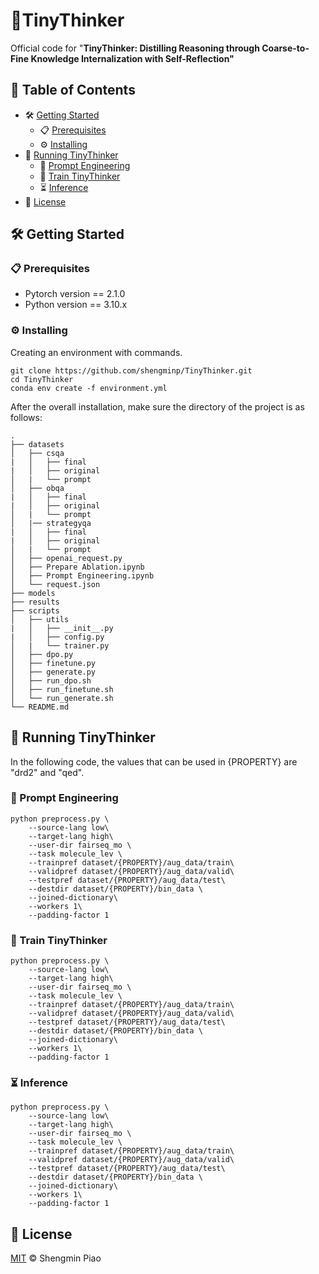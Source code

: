 # :star2:TinyThinker

Official code for "**TinyThinker: Distilling Reasoning through Coarse-to-Fine Knowledge Internalization with Self-Reflection"**

## :bookmark_tabs: Table of Contents

- :hammer_and_wrench: [Getting Started](#hammer_and_wrench-getting-started)
  - :clipboard: [Prerequisites](#clipboard-prerequisites)
  - :gear: [Installing](#gear-installing)
- :rocket: [Running TinyThinker](#rocket-running-tinythinker)
  - :memo: [Prompt Engineering](#memo-prompt-engineering)
  - :dart: [Train TinyThinker](#dart-train-tinythinker)
  - :hourglass_flowing_sand: [Inference](#hourglass_flowing_sand-inference)
- :page_facing_up: [License](#page_facing_up-license)

## :hammer_and_wrench: Getting Started

### :clipboard: Prerequisites

* Pytorch version == 2.1.0
* Python version == 3.10.x

### :gear: Installing

Creating an environment with commands.

```
git clone https://github.com/shengminp/TinyThinker.git
cd TinyThinker
conda env create -f environment.yml
```

After the overall installation, make sure the directory of the project is as follows:
    
    .
    ├── datasets
    │   ├── csqa
    |   │   ├── final
    |   │   ├── original
    │   |   └── prompt
    │   ├── obqa
    |   │   ├── final
    |   │   ├── original
    │   |   └── prompt
    │   |── strategyqa
    |   │   ├── final
    |   │   ├── original
    │   |   └── prompt
    │   ├── openai_request.py
    │   ├── Prepare Ablation.ipynb
    │   ├── Prompt Engineering.ipynb
    │   └── request.json
    ├── models   
    ├── results
    ├── scripts
    │   ├── utils
    |   │   ├── __init__.py
    |   │   ├── config.py
    │   |   └── trainer.py
    │   ├── dpo.py
    │   ├── finetune.py
    │   ├── generate.py
    │   ├── run_dpo.sh
    │   ├── run_finetune.sh
    │   └── run_generate.sh
    └── README.md

## :rocket: Running TinyThinker

In the following code, the values that can be used in {PROPERTY} are "drd2" and "qed".

### :memo: Prompt Engineering
```
python preprocess.py \
    --source-lang low\
    --target-lang high\
    --user-dir fairseq_mo \
    --task molecule_lev \
    --trainpref dataset/{PROPERTY}/aug_data/train\
    --validpref dataset/{PROPERTY}/aug_data/valid\
    --testpref dataset/{PROPERTY}/aug_data/test\
    --destdir dataset/{PROPERTY}/bin_data \
    --joined-dictionary\
    --workers 1\
    --padding-factor 1
```

### :dart: Train TinyThinker
```
python preprocess.py \
    --source-lang low\
    --target-lang high\
    --user-dir fairseq_mo \
    --task molecule_lev \
    --trainpref dataset/{PROPERTY}/aug_data/train\
    --validpref dataset/{PROPERTY}/aug_data/valid\
    --testpref dataset/{PROPERTY}/aug_data/test\
    --destdir dataset/{PROPERTY}/bin_data \
    --joined-dictionary\
    --workers 1\
    --padding-factor 1
```

### :hourglass_flowing_sand: Inference
```
python preprocess.py \
    --source-lang low\
    --target-lang high\
    --user-dir fairseq_mo \
    --task molecule_lev \
    --trainpref dataset/{PROPERTY}/aug_data/train\
    --validpref dataset/{PROPERTY}/aug_data/valid\
    --testpref dataset/{PROPERTY}/aug_data/test\
    --destdir dataset/{PROPERTY}/bin_data \
    --joined-dictionary\
    --workers 1\
    --padding-factor 1
```


## :page_facing_up: License

[MIT](LICENSE) © Shengmin Piao
